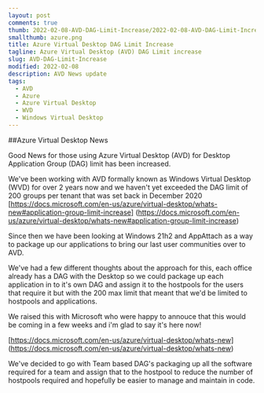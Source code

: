 ```yaml
---
layout: post
comments: true
thumb: 2022-02-08-AVD-DAG-Limit-Increase/2022-02-08-AVD-DAG-Limit-Increase.png
smallthumb: azure.png
title: Azure Virtual Desktop DAG Limit Increase
tagline: Azure Virtual Desktop (AVD) DAG Limit increase
slug: AVD-DAG-Limit-Increase
modified: 2022-02-08
description: AVD News update
tags:
  - AVD
  - Azure
  - Azure Virtual Desktop
  - WVD
  - Windows Virtual Desktop
---
```

##Azure Virtual Desktop News

Good News for those using Azure Virtual Desktop (AVD) for Desktop Application Group (DAG) limit has been increased. 

We've been working with AVD formally known as Windows Virtual Desktop (WVD) for over 2 years now and we haven't yet exceeded the DAG limit of 200 groups per tenant that was set back in December 2020 [https://docs.microsoft.com/en-us/azure/virtual-desktop/whats-new#application-group-limit-increase] (https://docs.microsoft.com/en-us/azure/virtual-desktop/whats-new#application-group-limit-increase)

Since then we have been looking at Windows 21h2 and AppAttach as a way to package up our applications to bring our last user communities over to AVD. 

We've had a few different thoughts about the approach for this, each office already has a DAG with the Desktop so we could package up each application in to it's own DAG and assign it to the hostpools for the users that require it but with the 200 max limit that meant that we'd be limited to hostpools and applications. 

We raised this with Microsoft who were happy to annouce that this would be coming in a few weeks and i'm glad to say it's here now! 

[https://docs.microsoft.com/en-us/azure/virtual-desktop/whats-new] (https://docs.microsoft.com/en-us/azure/virtual-desktop/whats-new)

We've decided to go with Team based DAG's packaging up all the software required for a team and assign that to the hostpool to reduce the number of hostpools required and hopefully be easier to manage and maintain in code. 